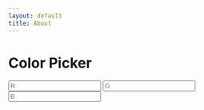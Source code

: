 ```yaml
---
layout: default
title: About
---
```

# Color Picker

<div class="colors-page">
    <div class="colors-editor">
        <input maxlength="3" id="rgb_r" placeholder="R" type="number" onclick="rgb_changed();">
        <input maxlength="3" id="rgb_g" placeholder="G" type="number" onclick="rgb_changed();">
        <input maxlength="3" id="rgb_b" placeholder="B" type="number" onclick="rgb_changed();">
    </div>
</div>

<script language="javascript">
    function rgb_changed() {
        console.log('cange')
    }
</script>
